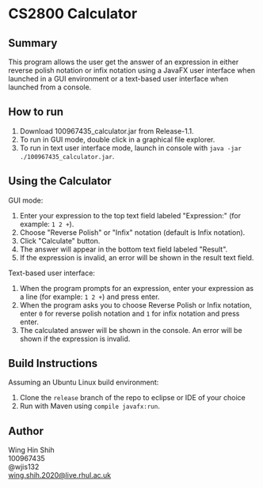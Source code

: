 # CS2800 Calculator

## Summary

This program allows the user get the answer of an expression in either reverse polish notation or infix notation using a JavaFX user interface when launched in a GUI environment or a text-based user interface when launched from a console.

## How to run

1. Download 100967435_calculator.jar from Release-1.1.
2. To run in GUI mode, double click in a graphical file explorer.
3. To run in text user interface mode, launch in console with `java -jar ./100967435_calculator.jar`.

## Using the Calculator

GUI mode:
1. Enter your expression to the top text field labeled "Expression:" (for example: `1 2 +`).
2. Choose "Reverse Polish" or "Infix" notation (default is Infix notation).
3. Click "Calculate" button.
4. The answer will appear in the bottom text field labeled "Result".
5. If the expression is invalid, an error will be shown in the result text field.

Text-based user interface:
1. When the program prompts for an expression, enter your expression as a line (for example: `1 2 +`) and press enter.
2. When the program asks you to choose Reverse Polish or Infix notation, enter `0` for reverse polish notation and `1` for infix notation and press enter.
3. The calculated answer will be shown in the console. An error will be shown if the expression is invalid.

## Build Instructions

Assuming an Ubuntu Linux build environment:
1. Clone the `release` branch of the repo to eclipse or IDE of your choice
2. Run with Maven using `compile javafx:run`.

## Author

Wing Hin Shih<br>
100967435<br>
@wjis132<br>
wing.shih.2020@live.rhul.ac.uk
